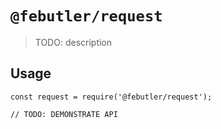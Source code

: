 # `@febutler/request`

> TODO: description

## Usage

```
const request = require('@febutler/request');

// TODO: DEMONSTRATE API
```
